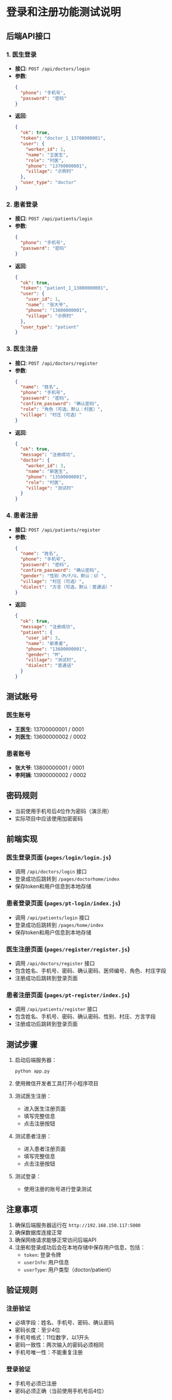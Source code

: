 # 登录和注册功能测试说明

## 后端API接口

### 1. 医生登录
- **接口**: `POST /api/doctors/login`
- **参数**: 
  ```json
  {
    "phone": "手机号",
    "password": "密码"
  }
  ```
- **返回**: 
  ```json
  {
    "ok": true,
    "token": "doctor_1_13700000001",
    "user": {
      "worker_id": 1,
      "name": "王医生",
      "role": "村医",
      "phone": "13700000001",
      "village": "示例村"
    },
    "user_type": "doctor"
  }
  ```

### 2. 患者登录
- **接口**: `POST /api/patients/login`
- **参数**: 
  ```json
  {
    "phone": "手机号",
    "password": "密码"
  }
  ```
- **返回**: 
  ```json
  {
    "ok": true,
    "token": "patient_1_13800000001",
    "user": {
      "user_id": 1,
      "name": "张大爷",
      "phone": "13800000001",
      "village": "示例村"
    },
    "user_type": "patient"
  }
  ```

### 3. 医生注册
- **接口**: `POST /api/doctors/register`
- **参数**: 
  ```json
  {
    "name": "姓名",
    "phone": "手机号",
    "password": "密码",
    "confirm_password": "确认密码",
    "role": "角色（可选，默认：村医）",
    "village": "村庄（可选）"
  }
  ```
- **返回**: 
  ```json
  {
    "ok": true,
    "message": "注册成功",
    "doctor": {
      "worker_id": 3,
      "name": "新医生",
      "phone": "13500000001",
      "role": "村医",
      "village": "测试村"
    }
  }
  ```

### 4. 患者注册
- **接口**: `POST /api/patients/register`
- **参数**: 
  ```json
  {
    "name": "姓名",
    "phone": "手机号",
    "password": "密码",
    "confirm_password": "确认密码",
    "gender": "性别（M/F/U，默认：U）",
    "village": "村庄（可选）",
    "dialect": "方言（可选，默认：普通话）"
  }
  ```
- **返回**: 
  ```json
  {
    "ok": true,
    "message": "注册成功",
    "patient": {
      "user_id": 3,
      "name": "新患者",
      "phone": "13600000001",
      "gender": "M",
      "village": "测试村",
      "dialect": "普通话"
    }
  }
  ```

## 测试账号

### 医生账号
- **王医生**: 13700000001 / 0001
- **刘医生**: 13600000002 / 0002

### 患者账号
- **张大爷**: 13800000001 / 0001
- **李阿姨**: 13900000002 / 0002

## 密码规则
- 当前使用手机号后4位作为密码（演示用）
- 实际项目中应该使用加密密码

## 前端实现

### 医生登录页面 (`pages/login/login.js`)
- 调用 `/api/doctors/login` 接口
- 登录成功后跳转到 `/pages/doctorhome/index`
- 保存token和用户信息到本地存储

### 患者登录页面 (`pages/pt-login/index.js`)
- 调用 `/api/patients/login` 接口
- 登录成功后跳转到 `/pages/home/index`
- 保存token和用户信息到本地存储

### 医生注册页面 (`pages/register/register.js`)
- 调用 `/api/doctors/register` 接口
- 包含姓名、手机号、密码、确认密码、医师编号、角色、村庄字段
- 注册成功后跳转到登录页面

### 患者注册页面 (`pages/pt-register/index.js`)
- 调用 `/api/patients/register` 接口
- 包含姓名、手机号、密码、确认密码、性别、村庄、方言字段
- 注册成功后跳转到登录页面

## 测试步骤

1. 启动后端服务器：
   ```bash
   python app.py
   ```

2. 使用微信开发者工具打开小程序项目

3. 测试医生注册：
   - 进入医生注册页面
   - 填写完整信息
   - 点击注册按钮

4. 测试患者注册：
   - 进入患者注册页面
   - 填写完整信息
   - 点击注册按钮

5. 测试登录：
   - 使用注册的账号进行登录测试

## 注意事项

1. 确保后端服务器运行在 `http://192.168.150.117:5000`
2. 确保数据库连接正常
3. 确保网络请求能够正常访问后端API
4. 注册和登录成功后会在本地存储中保存用户信息，包括：
   - `token`: 登录令牌
   - `userInfo`: 用户信息
   - `userType`: 用户类型（doctor/patient）

## 验证规则

### 注册验证
- 必填字段：姓名、手机号、密码、确认密码
- 密码长度：至少4位
- 手机号格式：11位数字，以1开头
- 密码一致性：两次输入的密码必须相同
- 手机号唯一性：不能重复注册

### 登录验证
- 手机号必须已注册
- 密码必须正确（当前使用手机号后4位）
